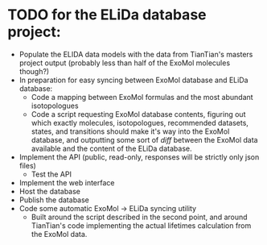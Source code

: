 # TODO for the ELiDa database project:

* Populate the ELIDA data models with the data from TianTian's masters project output (probably less than half of the 
  ExoMol molecules though?)
* In preparation for easy syncing between ExoMol database and ELiDa database:
  * Code a mapping between ExoMol formulas and the most abundant isotopologues
  * Code a script requesting ExoMol database contents, figuring out which exactly molecules, isotopologues, recommended 
    datasets, states, and transitions should make it's way into the ExoMol database, and outputting some sort of 
    *diff* between the ExoMol data available and the content of the ELiDa database.
* Implement the API (public, read-only, responses will be strictly only json files)
  * Test the API
* Implement the web interface
* Host the database
* Publish the database
* Code some automatic ExoMol -> ELiDa syncing utility
  * Built around the script described in the second point, and around TianTian's code implementing the actual lifetimes
    calculation from the ExoMol data.